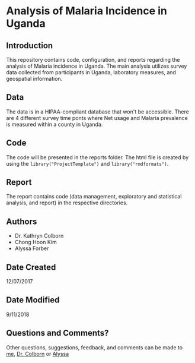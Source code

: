 # Analysis of Malaria Incidence in Uganda 

## Introduction

This repository contains code, configuration, and reports regarding the analysis
of Malaria incidence in Uganda. The main analysis utilizes survey data collected
from participants in Uganda, laboratory measures, and geospatial information. 

## Data

The data is in a HIPAA-compliant database that won't be accessible. There are 4 different survey time ponts where Net usage and Malaria prevalence is measured within a county in Uganda.

## Code

The code will be presented in the reports folder. The html file is created by
using the `library("ProjectTemplate")` and `library("rmdformats")`.

## Report

The report contains code (data management, exploratory and statistical analysis, and report) in the respective directories. 

## Authors

* Dr. Kathryn Colborn
* Chong Hoon Kim
* Alyssa Forber

## Date Created

12/07/2017

## Date Modified

9/11/2018

## Questions and Comments?

Other questions, suggestions, feedback, and comments can be made to [me](mailto:chong.kim@ucdenver.edu), [Dr. Colborn](mailto:KATHRYN.COLBORN@UCDENVER.EDU) or [Alyssa](mailto:ALYSSA.FORBER@UCDENVER.EDU)
